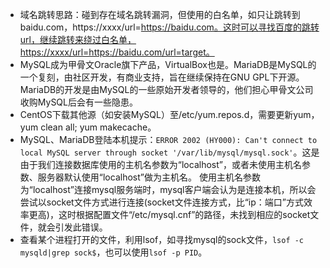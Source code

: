 - 域名跳转思路：碰到存在域名跳转漏洞，但使用的白名单，如只让跳转到baidu.com，https://xxxx/url=https://baidu.com。这时可以寻找百度的跳转url，继续跳转来绕过白名单，https://xxxx/url=https://baidu.com/url=target。
- MySQL成为甲骨文Oracle旗下产品，VirtualBox也是。MariaDB是MySQL的一个复刻，由社区开发，有商业支持，旨在继续保持在GNU GPL下开源。MariaDB的开发是由MySQL的一些原始开发者领导的，他们担心甲骨文公司收购MySQL后会有一些隐患。
- CentOS下载其他源（如安装MySQL）至/etc/yum.repos.d，需要更新yum，yum clean all; yum makecache。
- MySQL、MariaDB登陆本机提示：`ERROR 2002 (HY000): Can't connect to local MySQL server through socket '/var/lib/mysql/mysql.sock'`。这是由于我们连接数据库使用的主机名参数为“localhost”，或者未使用主机名参数、服务器默认使用“localhost”做为主机名。 使用主机名参数为“localhost”连接mysql服务端时，mysql客户端会认为是连接本机，所以会尝试以socket文件方式进行连接(socket文件连接方式，比“ip：端口”方式效率更高)，这时根据配置文件“/etc/mysql.cnf”的路径，未找到相应的socket文件，就会引发此错误。
- 查看某个进程打开的文件，利用lsof，如寻找mysql的sock文件，`lsof -c mysqld|grep sock$`，也可以使用`lsof -p PID`。

